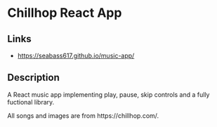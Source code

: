 # Chillhop React App

## Links

- https://seabass617.github.io/music-app/

## Description

<p>A React music app implementing play, pause, skip controls and a fully fuctional library.</p>

<p>All songs and images are from https://chillhop.com/.</p>
